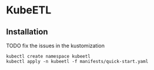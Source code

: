 # KubeETL

## Installation

TODO fix the issues in the kustomization

```console
kubectl create namespace kubeetl
kubectl apply -n kubeetl -f manifests/quick-start.yaml
```